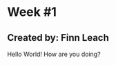 <html>	
</head>
	<body>
		<h1>Week #1</h1>
		<h2>Created by: Finn Leach</h2>
		<p>
		Hello World! How are you doing?<br>

</html>
